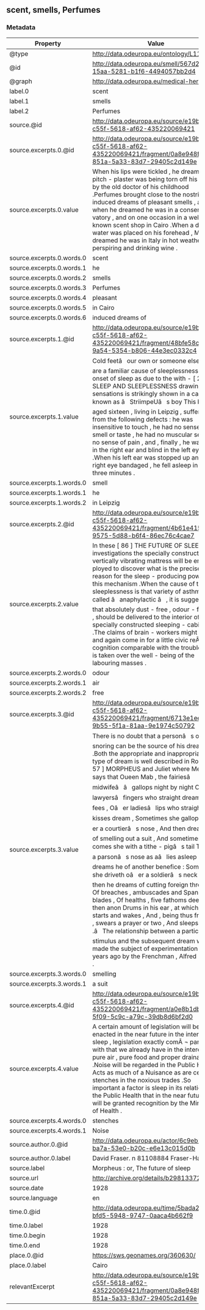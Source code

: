 ## scent, smells, Perfumes

### Metadata

| Property | Value |
| -------- | ----- |
| @type | http://data.odeuropa.eu/ontology/L11_Smell |
| @id | http://data.odeuropa.eu/smell/567d279a-15aa-5281-b1f6-4494057bb2d4 |
| @graph | http://data.odeuropa.eu/medical-heritage |
| label.0 | scent |
| label.1 | smells |
| label.2 | Perfumes |
| source.@id | http://data.odeuropa.eu/source/e19bb949-c55f-5618-af62-435220069421 |
| source.excerpts.0.@id | http://data.odeuropa.eu/source/e19bb949-c55f-5618-af62-435220069421/fragment/0a8e948f-851a-5a33-83d7-29405c2d149e |
| source.excerpts.0.value | When his lips were tickled , he dreamt that a pitch - plaster was being torn off his face by the old doctor of his childhood .Perfumes brought close to the nostrils induced dreams of pleasant smells , as when he dreamed he was in a conserÂ ¬ vatory , and on one occasion in a well - known scent shop in Cairo .When a drop of water was placed on his forehead , Maury dreamed he was in Italy in hot weather perspiring and drinking wine . |
| source.excerpts.0.words.0 | scent |
| source.excerpts.0.words.1 | he |
| source.excerpts.0.words.2 | smells |
| source.excerpts.0.words.3 | Perfumes |
| source.excerpts.0.words.4 | pleasant |
| source.excerpts.0.words.5 | in Cairo |
| source.excerpts.0.words.6 | induced dreams of |
| source.excerpts.1.@id | http://data.odeuropa.eu/source/e19bb949-c55f-5618-af62-435220069421/fragment/48bfe58c-9a54-5354-b806-44e3ec0332c4 |
| source.excerpts.1.value | Cold feetâ   our own or someone elseâ   sâ   are a familiar cause of sleeplessness .The onset of sleep as due to the with - [ 26 ] SLEEP AND SLEEPLESSNESS drawing of sensations is strikingly shown in a case known as â   StriimpeUâ   s boy This boy , aged sixteen , living in Leipzig , suffered from the following defects : he was insensitive to touch , he had no sense of smell or taste , he had no muscular sense , no sense of pain , and , finally , he was deaf in the right ear and blind in the left eye .When his left ear was stopped up and his right eye bandaged , he fell asleep in two or three minutes . |
| source.excerpts.1.words.0 | smell |
| source.excerpts.1.words.1 | he |
| source.excerpts.1.words.2 | in Leipzig |
| source.excerpts.2.@id | http://data.odeuropa.eu/source/e19bb949-c55f-5618-af62-435220069421/fragment/4b61e415-9575-5d88-b6f4-86ec76c4cae7 |
| source.excerpts.2.value | In these [ 86 ] THE FUTURE OF SLEEP investigations the specially constructed vertically vibrating mattress will be emÂ ¬ ployed to discover what is the precise reason for the sleep - producing power of this mechanism .When the cause of the sleeplessness is that variety of asthma called â   anaphylactic â   , it is suggested that absolutely dust - free , odour - free air , should be delivered to the interior of a specially constructed sleeping - cabinet .The claims of brain - workers might now and again come in for a little civic reÂ ¬ cognition comparable with the trouble that is taken over the well - being of the labouring masses . |
| source.excerpts.2.words.0 | odour |
| source.excerpts.2.words.1 | air |
| source.excerpts.2.words.2 | free |
| source.excerpts.3.@id | http://data.odeuropa.eu/source/e19bb949-c55f-5618-af62-435220069421/fragment/6713e1ee-9b55-5f1a-81aa-9e1974c50792 |
| source.excerpts.3.value | There is no doubt that a personâ   s own snoring can be the source of his dreams .Both the appropriate and inappropriate type of dream is well described in Romeo [ 57 ] MORPHEUS and Juliet where Mercutio says that Oueen Mab , the fairiesâ   midwifeâ   â   gallops night by night Oâ   er lawyersâ   fingers who straight dream on fees , Oâ   er ladiesâ   lips who straight on kisses dream , Sometimes she gallops oâ   er a courtierâ   s nose , And then dreams he of smelling out a suit , And sometimes comes she with a tithe - pigâ   s tail Tickling a parsonâ   s nose as aâ   lies asleep , Then dreams he of another benefice : Sometimes she driveth oâ   er a soldierâ   s neck , And then he dreams of cutting foreign throats , Of breaches , ambuscades and Spanish blades , Of healths , five fathoms deep , and then anon Drums in his ear , at which he starts and wakes , And , being thus frighted , swears a prayer or two , And sleeps again .â   The relationship between a particular stimulus and the subsequent dream was made the subject of experimentation many years ago by the Frenchman , Alfred Maury . |
| source.excerpts.3.words.0 | smelling |
| source.excerpts.3.words.1 | a suit |
| source.excerpts.4.@id | http://data.odeuropa.eu/source/e19bb949-c55f-5618-af62-435220069421/fragment/a0e8b1db-5f09-5c9c-a79c-39db8d6bf2d0 |
| source.excerpts.4.value | A certain amount of legislation will be enacted in the near future in the interests of sleep , legislation exactly comÂ ¬ parable with that we already have in the interests of pure air , pure food and proper drainage .Noise will be regarded in the Public Health Acts as much of a Nuisance as are certain stenches in the noxious trades .So important a factor is sleep in its relations to the Public Health that in the near future it will be granted recognition by the Ministry of Health . |
| source.excerpts.4.words.0 | stenches |
| source.excerpts.4.words.1 | Noise |
| source.author.0.@id | http://data.odeuropa.eu/actor/6c9eb2e5-ba7a-53e0-b20c-e6e13c015d0b |
| source.author.0.label | David Fraser. n 81108884 Fraser-Harris |
| source.label | Morpheus : or, The future of sleep |
| source.url | http://archive.org/details/b29813372 |
| source.date | 1928 |
| source.language | en |
| time.0.@id | http://data.odeuropa.eu/time/5bada246-bfd5-5948-9747-0aaca4b662f9 |
| time.0.label | 1928 |
| time.0.begin | 1928 |
| time.0.end | 1928 |
| place.0.@id | https://sws.geonames.org/360630/ |
| place.0.label | Cairo |
| relevantExcerpt | http://data.odeuropa.eu/source/e19bb949-c55f-5618-af62-435220069421/fragment/0a8e948f-851a-5a33-83d7-29405c2d149e |
